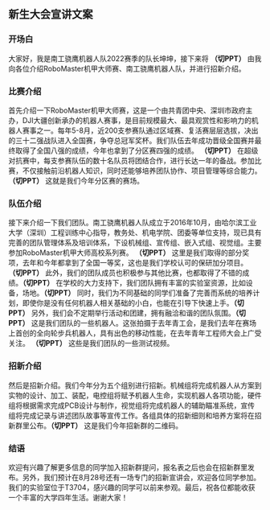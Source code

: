 ## 新生大会宣讲文案

### 开场白
大家好，我是南工骁鹰机器人队2022赛季的队长坤坤，接下来将 **（切PPT）** 由我向各位介绍RoboMaster机甲大师赛、南工骁鹰机器人队，并进行招新介绍。

### 比赛介绍
首先介绍一下RoboMaster机甲大师赛，这是一个由共青团中央、深圳市政府主办，DJI大疆创新承办的机器人赛事，是目前规模最大、最具观赏性和影响力的机器人赛事之一。每年5-8月，近200支参赛队通过区域赛、复活赛层层选拔，决出的三十二强战队进入全国赛，争夺总冠军奖杯。我们队伍去年成功晋级全国赛并最终取得了全国八强的成绩，今年也拿到了分区赛四强的成绩。 **（切PPT）** 在超级对抗赛中，每支参赛队伍的数十名队员将团结合作，进行长达一年的备战。参加比赛，不仅接触前沿机器人知识，同时还能够培养团队协作、项目管理等综合能力。 **（切PPT）** 这就是我们今年分区赛的赛场。

### 队伍介绍
接下来介绍一下我们团队。南工骁鹰机器人队成立于2016年10月，由哈尔滨工业大学（深圳）工程训练中心指导，教务处、机电学院、团委等单位支持，现已具有完善的团队管理体系及培训体系，下设机械组、宣传组、嵌入式组、视觉组。主要参加RoboMaster机甲大师高校系列赛。 **（切PPT）** 这里是我们取得的部分奖项，去年和今年都拿到了全国一等奖，这也是我们学校认可的保研加分项目。 **（切PPT）** 此外，我们的团队成员也积极参与其他比赛，也都取得了不错的成绩。**（切PPT）** 在学校的大力支持下，我们团队拥有丰富的实验室资源，比如设备，场地。**（切PPT）** 同时，我们为不同基础的同学们准备了完善而系统的培养计划，即使你是没有任何机器人相关基础的小白，也能在引导下快速上手。**（切PPT）** 另外，我们会不定期举行活动和团建，拥有融洽和谐的团队氛围。**（切PPT）** 这是我们团队的一些机器人。这张拍摄于去年青工会，是我们去年在赛场上首创的全向轮步兵机器人，具有出色的移动性能，在去年青年工程师大会上广受关注。 **（切PPT）** 这些是我们团队的一些测试视频。

### 招新介绍
然后是招新介绍。我们今年分为五个组别进行招新。机械组将完成机器人从方案到实物的设计、加工、装配，电控组将赋予机器人生命，实现机器人各项功能，硬件组将根据需求完成PCB设计与制作，视觉组将完成机器人的辅助瞄准系统，宣传组将完成记录与讲述团队故事等宣传工作。各组具体的招新细则和培养方案将在招新群里公布。**（切PPT）** 这是我们今年招新群的二维码。

### 结语
欢迎有兴趣了解更多信息的同学加入招新群提问，报名表之后也会在招新群里发布。另外，我们预计在8月28号还有一场专门的招新宣讲会，欢迎各位同学参加。我们的实验室位于T3704，感兴趣的同学可以前来参观。最后，祝各位都能收获一个丰富的大学四年生活。谢谢大家！